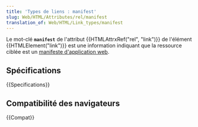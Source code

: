 ```yaml
---
title: 'Types de liens : manifest'
slug: Web/HTML/Attributes/rel/manifest
translation_of: Web/HTML/Link_types/manifest
---
```


Le mot-clé **`manifest`** de l'attribut {{HTMLAttrxRef("rel", "link")}} de l'élément {{HTMLElement("link")}} est une information indiquant que la ressource ciblée est un [manifeste d'application web](/fr/docs/Web/Manifest).

## Spécifications

{{Specifications}}

## Compatibilité des navigateurs

{{Compat}}
